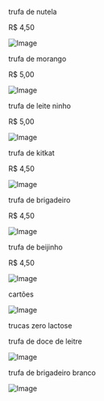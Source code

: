 trufa de nutela

R$ 4,50

![Image](https://user-images.githubusercontent.com/118744121/203400873-572319e3-48c2-43be-a917-3f2b1a82f6df.png)

trufa de morango

R$ 5,00

![Image](https://user-images.githubusercontent.com/118744121/203401397-d98267e6-aeac-4a91-820d-cb1ae5dd7f7e.png)



trufa de leite ninho

R$ 5,00

![Image](https://user-images.githubusercontent.com/118744121/203402180-c7dbf297-e491-4ac4-8299-2afc89870bd7.png)

trufa de kitkat

R$ 4,50

![Image](https://user-images.githubusercontent.com/118744121/203402354-59c9854b-587e-4c06-a30a-68b0cab14a60.png)

trufa de brigadeiro

R$ 4,50

![Image](https://user-images.githubusercontent.com/118744121/203402651-636ef565-6cf5-4477-adfa-20c33698f288.png)

trufa de beijinho

R$ 4,50

![Image](https://user-images.githubusercontent.com/118744121/203403090-c9ea64cd-5fb3-4d89-9dd8-35fc0f23e8bf.png)

cartões

![Image](https://user-images.githubusercontent.com/118744121/204632964-96befd6b-8d64-48a6-ba63-807ae00c5e3c.png)



trucas  zero lactose



trufa de doce de leitre


![Image](https://user-images.githubusercontent.com/118744121/204635053-49d08c66-d9ee-4495-a3c4-4773a7518db3.png)


trufa de brigadeiro branco


![Image](https://user-images.githubusercontent.com/118744121/205967715-de49f68c-4e06-4ee9-8800-2487bee0eeaa.png)












